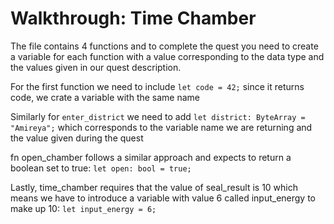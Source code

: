 # Walkthrough: Time Chamber

The file contains 4 functions and to complete the quest you need to create a variable for each function with a value corresponding to the data type and the values given in our quest description.

For the first function we need to include  `let code = 42;` since it returns code, we crate a variable with the same name

Similarly for `enter_district` we need to add `let district: ByteArray = "Amireya";`  which corresponds to the variable name we are returning and the value given during the quest

fn open_chamber follows a similar approach and expects to return a boolean set to true: `let open: bool = true;`

Lastly, time_chamber requires that the value of seal_result is 10 which means we have to introduce a variable with value 6 called input_energy to make up 10: `let input_energy = 6;` 

